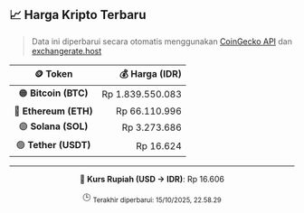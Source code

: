 

<!-- HARGA_KRIPTO -->
## 📈 Harga Kripto Terbaru

> Data ini diperbarui secara otomatis menggunakan [CoinGecko API](https://www.coingecko.com/) dan [exchangerate.host](https://exchangerate.host/)

<div align="center">

| 🪙 Token | 💰 Harga (IDR) |
|:------:|---------------:|
| 🟠 **Bitcoin (BTC)**   | Rp 1.839.550.083 |
| 🔵 **Ethereum (ETH)**  | Rp 66.110.996 |
| 🟣 **Solana (SOL)**    | Rp 3.273.686 |
| 🟢 **Tether (USDT)**   | Rp 16.624 |

---

💱 **Kurs Rupiah (USD → IDR)**: Rp 16.606

🕒 <sub>Terakhir diperbarui: 15/10/2025, 22.58.29</sub>

</div>
<!-- /HARGA_KRIPTO -->
